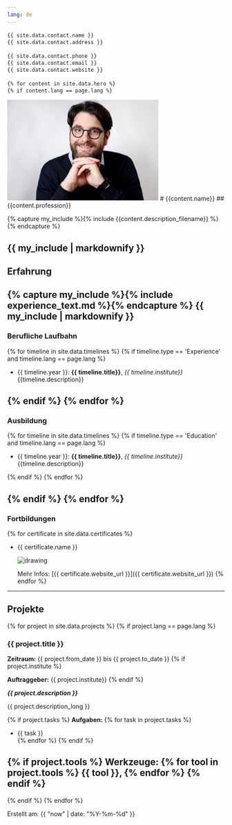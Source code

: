 ```yaml
---
lang: de
---
```


```
{{ site.data.contact.name }}
{{ site.data.contact.address }}

{{ site.data.contact.phone }}
{{ site.data.contact.email }}
{{ site.data.contact.website }}

{% for content in site.data.hero %}
{% if content.lang == page.lang %}
```
<img src="assets/images/portraits/portrait_1.jpg" alt="drawing" width="350">
# {{content.name}} 
## {{content.profession}}

{% capture my_include %}{% include {{content.description_filename}} %}{% endcapture %}

{{ my_include | markdownify }}
----

## Erfahrung

{% capture my_include %}{% include experience_text.md %}{% endcapture %}
{{ my_include | markdownify }}
----

### Berufliche Laufbahn

{% for timeline in site.data.timelines %}
{% if  timeline.type == 'Experience' and timeline.lang == page.lang %}

- {{ timeline.year }}: **{{ timeline.title}}**, *{{ timeline.institute}}*   
  {{timeline.description}}

{% endif %}
{% endfor %}
----

### Ausbildung

{% for timeline in site.data.timelines %}
{% if  timeline.type == 'Education' and timeline.lang == page.lang %}

- {{ timeline.year }}: **{{ timeline.title}}**, *{{ timeline.institute}}*   
  {{timeline.description}}


{% endif %}
{% endfor %}

{% endif %}
{% endfor %}
----

### Fortbildungen

{% for certificate in site.data.certificates %}
* {{ certificate.name }}

   <img src="{{ certificate.logo }}" alt="drawing" width="50"/>
   
   Mehr Infos: [{{ certificate.website_url }}]({{ certificate.website_url }})
{% endfor %}
----


## Projekte


{% for project in site.data.projects %}
{% if project.lang == page.lang %}

### {{ project.title }}

**Zeitraum:** {{ project.from_date }} bis {{ project.to_date }}
{% if project.institute %}

**Auftraggeber:** {{ project.institute}}
{% endif %}

***{{ project.description }}***

{{ project.description_long }}

{% if project.tasks %}
**Aufgaben:**
{% for task in project.tasks %}
  * {{ task }}  
{% endfor %}
{% endif %}

{% if project.tools %}
**Werkzeuge:** {% for tool in project.tools %} {{ tool }},  {% endfor %}
{% endif %}
----
  


{% endif %}
{% endfor %}


Erstellt am: {{ "now" | date: "%Y-%m-%d" }}


